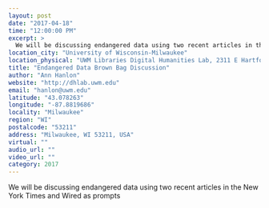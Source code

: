 ```yaml
---
layout: post
date: "2017-04-18"
time: "12:00:00 PM"
excerpt: >
  We will be discussing endangered data using two recent articles in the New York Times and Wired as prompts...
location_city: "University of Wisconsin-Milwaukee"
location_physical: "UWM Libraries Digital Humanities Lab, 2311 E Hartford Ave, Milwaukee, WI 53211"
title: "Endangered Data Brown Bag Discussion"
author: "Ann Hanlon"
website: "http://dhlab.uwm.edu"
email: "hanlon@uwm.edu"
latitude: "43.078263"
longitude: "-87.8819686"
locality: "Milwaukee"
region: "WI"
postalcode: "53211"
address: "Milwaukee, WI 53211, USA"
virtual: ""
audio_url: ""
video_url: ""
category: 2017
---
```


We will be discussing endangered data using two recent articles in the New York Times and Wired as prompts
